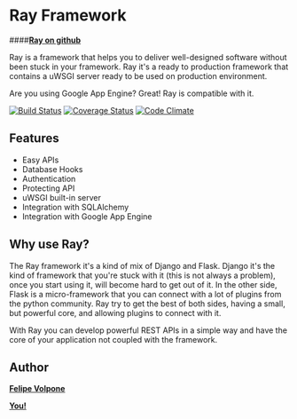 # Ray Framework

####**[Ray on github](https://github.com/felipevolpone/ray)**

Ray is a framework that helps you to deliver well-designed software without been stuck in your framework. Ray it's a ready to production framework that contains a uWSGI server ready to be used on production environment.

Are you using Google App Engine? Great! Ray is compatible with it.

[![Build Status](https://travis-ci.org/felipevolpone/ray.svg?branch=master)](https://travis-ci.org/felipevolpone/ray)
[![Coverage Status](https://coveralls.io/repos/felipevolpone/ray/badge.svg?branch=master&service=github)](https://coveralls.io/github/felipevolpone/ray?branch=master)
[![Code Climate](https://codeclimate.com/github/felipevolpone/ray/badges/gpa.svg)](https://codeclimate.com/github/felipevolpone/ray)

## Features

* Easy APIs
* Database Hooks
* Authentication
* Protecting API
* uWSGI built-in server
* Integration with SQLAlchemy
* Integration with Google App Engine

## Why use Ray?

The Ray framework it's a kind of mix of Django and Flask. Django it's the kind of framework that you're stuck with it (this is not always a problem), once you start using it, will become hard to get out of it. In the other side, Flask is a micro-framework that you can connect with a lot of plugins from the python community. Ray try to get the best of both sides, having a small, but powerful core, and allowing plugins to connect with it.

With Ray you can develop powerful REST APIs in a simple way and have the core of your application not coupled with the framework.

## Author

**[Felipe Volpone](https://twitter.com/felipevolpone)**

**[You!](https://github.com/felipevolpone/ray/pulls)**
